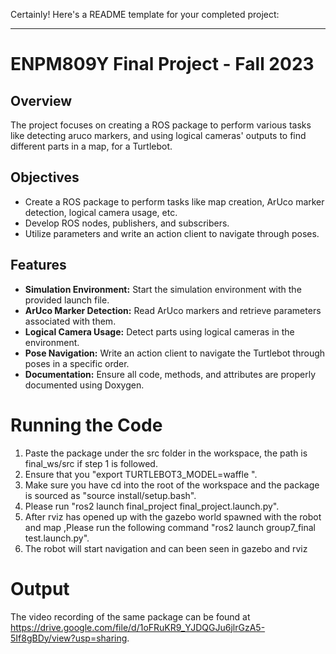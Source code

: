 
Certainly! Here's a README template for your completed project:

---

# ENPM809Y Final Project - Fall 2023

## Overview
The project focuses on creating a ROS package to perform various tasks like detecting aruco markers, and using logical cameras' outputs to find different parts in a map, for a Turtlebot.

## Objectives
- Create a ROS package to perform tasks like map creation, ArUco marker detection, logical camera usage, etc.
- Develop ROS nodes, publishers, and subscribers.
- Utilize parameters and write an action client to navigate through poses.

## Features
- **Simulation Environment:** Start the simulation environment with the provided launch file.
- **ArUco Marker Detection:** Read ArUco markers and retrieve parameters associated with them.
- **Logical Camera Usage:** Detect parts using logical cameras in the environment.
- **Pose Navigation:** Write an action client to navigate the Turtlebot through poses in a specific order.
- **Documentation:** Ensure all code, methods, and attributes are properly documented using Doxygen.

# Running the Code
1. Paste the package under the src folder in the workspace, the path is final_ws/src if step 1 is followed.
2. Ensure that you "export TURTLEBOT3_MODEL=waffle ".
3. Make sure you have cd into the root of the workspace and the package is sourced as "source install/setup.bash".
4. Please run "ros2 launch final_project final_project.launch.py".
5. After rviz has opened up with the gazebo world spawned with the robot and map ,Please run the following command "ros2 launch group7_final test.launch.py".
6. The robot will start navigation and can been seen in gazebo and rviz

#  Output
The video recording of the same package can be found at https://drive.google.com/file/d/1oFRuKR9_YJDQGJu6jlrGzA5-5If8gBDy/view?usp=sharing.
